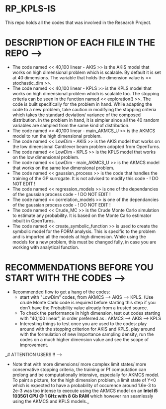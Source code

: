 # **RP_KPLS-IS**
This repo holds all the codes that was involved in the Research Project.

# DESCRIPTION OF EACH FILE IN THE REPO -->

* The code named << 40,100 linear - AKIS >> is the AKIS model that works on high dimensional problem which is scalable. By default it is set at 40 dimensions. The variable that holds the dimension value is << stochastic_dim >>.
* The code named << 40,100 linear - KPLS >> is the KPLS model that works on high dimensional problem which is scalable too. The stopping criteria can be seen in the function named << exploration() >>. The code is built specifically for the problem in hand. While adapting the code to a new problem, take caution in modifying the stopping criteria which takes the standard deviation/ variance of the composed distribution. In the problem in hand, it is simpler since all the 40 random variables are sampled from the same kind of distribution.
* The code named << 40,100 linear - main_AKMCS_U >> is the AKMCS model to run the high dimensional problem.
* The code named << LowDim - AKIS >> is the AKIS model that works on the low dimensional Cantilever beam problem adopted from OpenTurns.
* The code named << LowDim - KPLS >> is the KPLS model that works on the low dimensional problem.
* The code named << LowDim - main_AKMCS_U >> is the AKMCS model that works on the same low dimensional problem.
* The code named << gaussian_process >> is the code that handles the training of the GP surrogate. It is not advised to modify this code - ! DO NOT EDIT !
* The code named << regression_models >> is one of the dependancies of the gaussian process code - ! DO NOT EDIT !
* The code named << correlation_models >> is one of the dependancies of the gaussian process code - ! DO NOT EDIT !
* The code named << Crude_MC >> is the Crude Monte Carlo simulation to estimate any probability. It is based on the Monte Carlo estimator inbuilt in OpenTurns.
* The code named << create_symbolic_function >> is used to create the symbolic model for the FORM analysis. This is specific to the problem and is imported all the models at high dimension. While using the models for a new problem, this must be changed fully, in case you are working with analytical function.

# RECOMMENDATIONS BEFORE YOU START WITH THE CODES -->

- Recommended flow to get a hang of the codes:
  - start with "LowDim" codes, from AKMCS --> AKIS --> KPLS. (Use crude Monte Carlo code is required before starting this step if you don't have the Probability value already from a trusted source.
  - To check the performance in high dimension, test out codes starting with  "40,100 linear", in order preferred as : AKMCS --> AKIS --> KPLS
  - Interesting things to test once you are used to the codes: play around with the stopping criterion for AKIS and KPLS, play around with the formulation of new Importance sampling density, run the codes on a much higher dimension value and see the scope of improvement.
 
_# ATTENTION USERS !! -->

- Note that with more dimensions/ more complex limit states/ more conservative stopping criteria, the training or Pf computation can prolong and be computationally intensive, especially for AKMCS model. To paint a picture, for the high dimension problem, a limit state of Y<0 which is expected to have a probability of occurence around 1.6e-3 to 2e-3 was too intense to execute using the AKMCS model on an **Intel i5 1035G1 CPU @ 1 GHz with 8 Gb RAM** which however ran seamlessly using the AKMCS and KPLS models._

